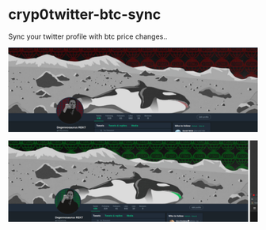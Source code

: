 # cryp0twitter-btc-sync
Sync your twitter profile with btc price changes..

![](docs/images/BearishTwitterProfile.png)

![](docs/images/BullishTwitterProfile.png)
